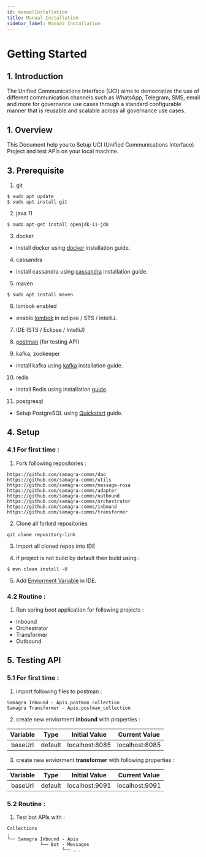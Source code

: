 ```yaml
---
id: manualInstallation
title: Manual Installation
sidebar_label: Manual Installation
---
```


# Getting Started
## 1. Introduction
The Unified Communications Interface (UCI) aims to democratize the use of different communication channels such as WhatsApp, Telegram, SMS, email and more for governance use cases through a standard configurable manner that is reusable and scalable across all governance use cases.

## 1. Overview
This Document help you to Setup UCI (Unified Communications Interface) Project and test APIs on your local machine.

## 3. Prerequisite
1. git
``` 
$ sudo apt update
$ sudo apt install git
```

2. java 11
```
$ sudo apt-get install openjdk-11-jdk
```

3. docker
* install docker using [docker](https://docs.docker.com/engine/install/ubuntu/) installation guide.

4. cassandra
* install cassandra using [cassandra](https://cassandra.apache.org/doc/latest/cassandra/getting_started/installing.html) installation guide.

5. maven
```
$ sudo apt install maven
```

6. lombok enabled
* enable [lombok](https://www.baeldung.com/lombok-ide) in eclipse / STS / intelliJ.

7. IDE (STS / Eclipse / IntelliJ)

8. [postman](https://www.postman.com/downloads/) (for testing API)

9. kafka, zookeeper
* install kafka using [kafka](https://www.onlinetutorialspoint.com/kafka/how-to-install-apache-kafka-on-ubuntu-18-04.html) installation guide.

10. redis
* Install Redis using installation [guide](https://www.digitalocean.com/community/tutorials/how-to-install-and-secure-redis-on-ubuntu-18-04). 

11. postgresql
* Setup PostgreSQL using [Quickstart](https://www.postgresql.org/download/linux/ubuntu/) guide.

## 4. Setup
### 4.1 For first time :
1. Fork following repositories :
```
https://github.com/samagra-comms/dao
https://github.com/samagra-comms/utils
https://github.com/samagra-comms/message-rosa
https://github.com/samagra-comms/adapter
https://github.com/samagra-comms/outbound
https://github.com/samagra-comms/orchestrator
https://github.com/samagra-comms/inbound
https://github.com/samagra-comms/transformer
```

2. Clone all forked repositories 
```
git clone repository-link
```

3. Import all cloned repos into IDE

4. if project is not build by default then build using :
```
$ mvn clean install -U 
``` 

5. Add [Enviorment Variable](enviormentVariableDoc.md) in IDE.

### 4.2 Routine :
1. Run spring boot application for following projects :
* Inbound
* Orchestrator
* Transformer
* Outbound

## 5. Testing API
### 5.1 For first time :
1. import following files to postman :
```
Samagra Inbound - Apis.postman_collection
Samagra Transformer - Apis.postman_collection
```

2. create new enviorment **inbound** with properties :

| Variable | Type | Initial Value | Current Value |
| :---: | :---: | :---: | :---: | 
| baseUrl | default | localhost:8085 | localhost:8085 |

3. create new enviorment **transformer** with following properties :
 
 | Variable | Type | Initial Value | Current Value |
| :---: | :---: | :---: | :---: | 
| baseUrl | default | localhost:9091 | localhost:9091 |

### 5.2 Routine :
1. Test bot APIs with :
```
Collections
.
└── Samagra Inbound - Apis 
            └── Bot - Messages
                    └── ...
```
